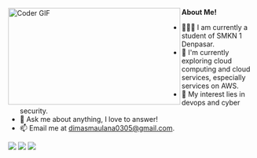 **About Me!**
<img align="left" width=350px height=197px src="https://4.bp.blogspot.com/-G62v5yEBEFw/Wkh2kTr1t0I/AAAAAAAAChw/hIhhuFghCPcQ5rQ0sV_9CWWJ8dQT5sLUACLcBGAs/s400/TypingonComputer.gif" alt="Coder GIF" width="500" height="400" style="max-width: 100%;">


- 👨🏽‍💻 I am currently a student of SMKN 1 Denpasar.
- 🌱 I'm currently exploring cloud computing and cloud services, especially services on AWS.
- 🤔 My interest lies in devops and cyber security.
- 💬 Ask me about anything, I love to answer!
- 📫 Email me at [dimasmaulana0305@gmail.com](mailto:dimasmaulana0305@gmail.com).


<img src="https://github-readme-stats.vercel.app/api/top-langs/?username=dimasma0305&amp;theme=dark&amp;layout=compact&amp;card_width=445&hide_border=truedark&icon_color=fad000">
<img src="https://github-readme-stats.vercel.app/api?username=dimasma0305&show_icons=true&hide_border=true&count_private=true&theme=dark&icon_color=fad000">
<img src="https://github-readme-streak-stats.herokuapp.com/?user=dimasma0305&show_icons=true&hide_border=true&count_private=true&theme=dark&icon_color=fad000&">

